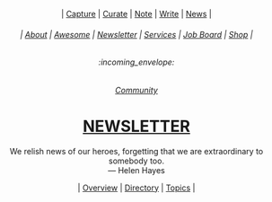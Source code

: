 <div align="center">

  | <a href="https://github.com/MathClimb/inbox/issues/new">Capture</a> | <a href="https://github.com/MathClimb/topics/issues/new">Curate</a> | <a href="https://github.com/MathClimb/notes/issues/new">Note</a> | <a href="https://github.com/MathClimb/guides/issues/new">Write</a> | <a href="https://github.com/MathClimb/newsletter/issues/new">News</a> |
  
  <h6> | <a href="https://github.com/MathClimb/.github">About</a> | <a href="https://github.com/MathClimb/awesome">Awesome</a> | <a href="https://github.com/MathClimb/newsletter">Newsletter</a> | <a href="https://github.com/MathClimb/services">Services</a> | <a href="https://github.com/MathClimb/jobs">Job Board</a> | <a href="https://github.com/MathClimb/shop">Shop</a> |</h6>
  <h6>:incoming_envelope:</h6>
  <h6><a href="https://github.com/mathclimb/community">Community</a></h6>
  <h1><b><a href="ABOUT.md">NEWSLETTER</a></b></h1>
  <p>We relish news of our heroes, forgetting that we are extraordinary to somebody too.<br/>— Helen Hayes</p>
  | <a href="https://github.com/mathclimb/newsletter/issues/1">Overview</a> | <a href="https://github.com/mathclimb/newsletter/issues/2">Directory</a> | <a href="https://github.com/mathclimb/newsletter/issues/3">Topics</a> |
</div>
